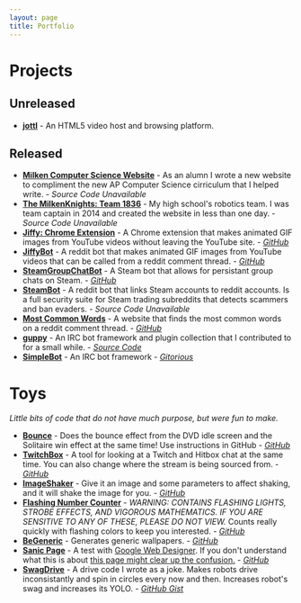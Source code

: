 ```yaml
---
layout: page
title: Portfolio
---
```

# Projects

## Unreleased
* **[jottl](http://jottl.com/)** - An HTML5 video host and browsing platform.

## Released
* [**Milken Computer Science Website**](http://aegis.milkenschool.org/) - As an alumn I wrote a new website to compliment the new AP Computer Science cirriculum that I helped write. - *Source Code Unavailable*
* [**The MilkenKnights: Team 1836**](http://themilkenknights.com/) - My high school's robotics team. I was team captain in 2014 and created the website in less than one day. - *Source Code Unavailable*
* [**Jiffy: Chrome Extension**](https://chrome.google.com/webstore/detail/jiffy-the-gif-creating-pl/nlcjegmhpnnlbkpcfbechbjicnakhben?hl=en) - A Chrome extension that makes animated GIF images from YouTube videos without leaving the YouTube site. - [*GitHub*](https://github.com/drkabob/Jiffy/tree/master/JiffyPlugin)
* [**JiffyBot**](https://reddit.com/r/jiffybot) - A reddit bot that makes animated GIF images from YouTube videos that can be called from a reddit comment thread. - [*GitHub*](https://github.com/drkabob/Jiffy/tree/master/JiffyBot)
* [**SteamGroupChatBot**](http://steamcommunity.com/id/groupchatbot) - A Steam bot that allows for persistant group chats on Steam. - [*GitHub*](https://github.com/drkabob/SteamGroupChatBot)
* [**SteamBot**](http://reddit.com/u/SteamBot) - A reddit bot that links Steam accounts to reddit accounts. Is a full security suite for Steam trading subreddits that detects scammers and ban evaders. - *Source Code Unavailable*
* [**Most Common Words**](https://github.com/drkabob/most-common-words) - A website that finds the most common words on a reddit comment thread. - [*GitHub*](https://github.com/drkabob/most-common-words)
* [**guppy**](http://guppy.uk.to) - An IRC bot framework and plugin collection that I contributed to for a small while. - [*Source Code*](http://repo.or.cz/w/guppy.git)
* [**SimpleBot**](https://gitorious.org/simplebot) - An IRC bot framework - [*Gitorious*](https://gitorious.org/simplebot)





# Toys

*Little bits of code that do not have much purpose, but were fun to make.*

* [**Bounce**](http://nathancod.es/Bounce/) - Does the bounce effect from the DVD idle screen and the Solitaire win effect at the same time! Use instructions in GitHub - [*GitHub*](https://github.com/drkabob/Bounce)
* [**TwitchBox**](http://nathancod.es/TwitchBox/) - A tool for looking at a Twitch and Hitbox chat at the same time. You can also change where the stream is being sourced from. - [*GitHub*](https://github.com/drkabob/TwitchBox)
* [**ImageShaker**](http://nathancod.es/ImageShaker/) - Give it an image and some parameters to affect shaking, and it will shake the image for you. - [*GitHub*](https://github.com/drkabob/ImageShaker)
* [**Flashing Number Counter**](http://nathancod.es/FlashingNumberCounter/) - *WARNING: CONTAINS FLASHING LIGHTS, STROBE EFFECTS, AND VIGOROUS MATHEMATICS. IF YOU ARE SENSITIVE TO ANY OF THESE, PLEASE DO NOT VIEW.* Counts really quickly with flashing colors to keep you interested. - [*GitHub*](https://github.com/drkabob/FlashingNumberCounter)
* [**BeGeneric**](http://nathancod.es/BeGeneric/) - Generates generic wallpapers. - [*GitHub*](https://github.com/drkabob/BeGeneric)
* [**Sanic Page**](http://nathancod.es/sanic/) - A test with [Google Web Designer](https://www.google.com/webdesigner/). If you don't understand what this is about [this page might clear up the confusion.](http://knowyourmeme.com/memes/sanic) - [*GitHub*](https://github.com/drkabob/drkabob.github.io/tree/master/sanic)
* [**SwagDrive**](http://www.chiefdelphi.com/forums/showthread.php?threadid=116538) - A drive code I wrote as a joke. Makes robots drive inconsistantly and spin in circles every now and then. Increases robot's swag and increases its YOLO. - [*GitHub Gist*](https://gist.github.com/drkabob/4a3dad13601a95a9e39b)
